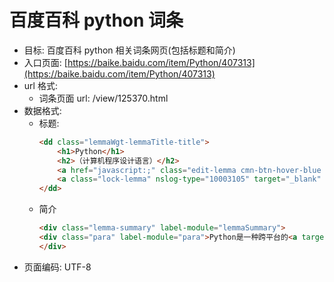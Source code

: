 # 百度百科 python 词条

- 目标: 百度百科 python 相关词条网页(包括标题和简介)
- 入口页面: [https://baike.baidu.com/item/Python/407313](https://baike.baidu.com/item/Python/407313)
- url 格式:
    - 词条页面 url: /view/125370.html
- 数据格式:
    - 标题:
        ```html
        <dd class="lemmaWgt-lemmaTitle-title">
            <h1>Python</h1>
            <h2>（计算机程序设计语言）</h2>
            <a href="javascript:;" class="edit-lemma cmn-btn-hover-blue cmn-btn-28 j-edit-link" style="display: inline-block;"><em class="cmn-icon wiki-lemma-icons wiki-lemma-icons_edit-lemma"></em>编辑</a>
            <a class="lock-lemma" nslog-type="10003105" target="_blank" href="/view/10812319.htm" title="锁定"><em class="cmn-icon wiki-lemma-icons wiki-lemma-icons_lock-lemma"></em>锁定</a>
        </dd>
        ``` 
    - 简介
        ```html
        <div class="lemma-summary" label-module="lemmaSummary">
        <div class="para" label-module="para">Python是一种跨平台的<a target="_blank" href="/item/%E8%AE%A1%E7%AE%97%E6%9C%BA%E7%A8%8B%E5%BA%8F%E8%AE%BE%E8%AE%A1%E8%AF%AD%E8%A8%80/7073760" data-lemmaid="7073760">计算机程序设计语言</a>。是一种面向对象的动态类型语言，最初被设计用于编写自动化脚本(shell)，随着版本的不断更新和语言新功能的添加，越多被用于独立的、大型项目的开发。</div>
        </div>
        ``` 
- 页面编码: UTF-8


